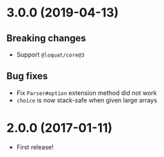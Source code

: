 # 3.0.0 (2019-04-13)
## Breaking changes
- Support `@loquat/core@3`

## Bug fixes
- Fix `Parser#option` extension method did not work
- `choice` is now stack-safe when given large arrays

# 2.0.0 (2017-01-11)
- First release!
